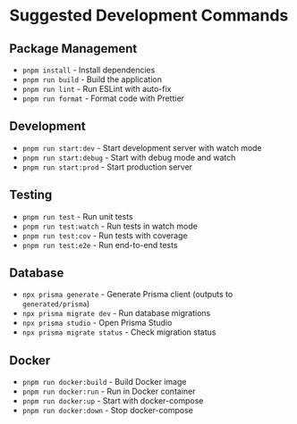 # Suggested Development Commands

## Package Management
- `pnpm install` - Install dependencies
- `pnpm run build` - Build the application
- `pnpm run lint` - Run ESLint with auto-fix
- `pnpm run format` - Format code with Prettier

## Development
- `pnpm run start:dev` - Start development server with watch mode
- `pnpm run start:debug` - Start with debug mode and watch
- `pnpm run start:prod` - Start production server

## Testing
- `pnpm run test` - Run unit tests
- `pnpm run test:watch` - Run tests in watch mode
- `pnpm run test:cov` - Run tests with coverage
- `pnpm run test:e2e` - Run end-to-end tests

## Database
- `npx prisma generate` - Generate Prisma client (outputs to `generated/prisma`)
- `npx prisma migrate dev` - Run database migrations
- `npx prisma studio` - Open Prisma Studio
- `npx prisma migrate status` - Check migration status

## Docker
- `pnpm run docker:build` - Build Docker image
- `pnpm run docker:run` - Run in Docker container
- `pnpm run docker:up` - Start with docker-compose
- `pnpm run docker:down` - Stop docker-compose